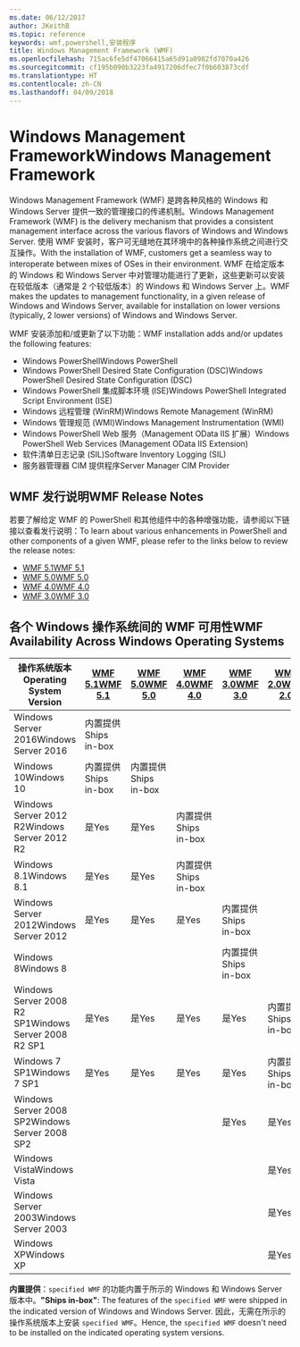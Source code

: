 ```yaml
---
ms.date: 06/12/2017
author: JKeithB
ms.topic: reference
keywords: wmf,powershell,安装程序
title: Windows Management Framework (WMF)
ms.openlocfilehash: 715ac6fe5df47066415a65d91a0982fd7070a426
ms.sourcegitcommit: cf195b090b3223fa4917206dfec7f0b603873cdf
ms.translationtype: HT
ms.contentlocale: zh-CN
ms.lasthandoff: 04/09/2018
---
```

# <a name="windows-management-framework"></a><span data-ttu-id="af5d7-103">Windows Management Framework</span><span class="sxs-lookup"><span data-stu-id="af5d7-103">Windows Management Framework</span></span>

<span data-ttu-id="af5d7-104">Windows Management Framework (WMF) 是跨各种风格的 Windows 和 Windows Server 提供一致的管理接口的传递机制。</span><span class="sxs-lookup"><span data-stu-id="af5d7-104">Windows Management Framework (WMF) is the delivery mechanism that provides a consistent management interface across the various flavors of Windows and Windows Server.</span></span>
<span data-ttu-id="af5d7-105">使用 WMF 安装时，客户可无缝地在其环境中的各种操作系统之间进行交互操作。</span><span class="sxs-lookup"><span data-stu-id="af5d7-105">With the installation of WMF, customers get a seamless way to interoperate between mixes of OSes in their environment.</span></span>
<span data-ttu-id="af5d7-106">WMF 在给定版本的 Windows 和 Windows Server 中对管理功能进行了更新，这些更新可以安装在较低版本（通常是 2 个较低版本）的 Windows 和 Windows Server 上。</span><span class="sxs-lookup"><span data-stu-id="af5d7-106">WMF makes the updates to management functionality, in a given release of Windows and Windows Server, available for installation on lower versions (typically, 2 lower versions) of Windows and Windows Server.</span></span>

<span data-ttu-id="af5d7-107">WMF 安装添加和/或更新了以下功能：</span><span class="sxs-lookup"><span data-stu-id="af5d7-107">WMF installation adds and/or updates the following features:</span></span>

- <span data-ttu-id="af5d7-108">Windows PowerShell</span><span class="sxs-lookup"><span data-stu-id="af5d7-108">Windows PowerShell</span></span>
- <span data-ttu-id="af5d7-109">Windows PowerShell Desired State Configuration (DSC)</span><span class="sxs-lookup"><span data-stu-id="af5d7-109">Windows PowerShell Desired State Configuration (DSC)</span></span>
- <span data-ttu-id="af5d7-110">Windows PowerShell 集成脚本环境 (ISE)</span><span class="sxs-lookup"><span data-stu-id="af5d7-110">Windows PowerShell Integrated Script Environment (ISE)</span></span>
- <span data-ttu-id="af5d7-111">Windows 远程管理 (WinRM)</span><span class="sxs-lookup"><span data-stu-id="af5d7-111">Windows Remote Management (WinRM)</span></span>
- <span data-ttu-id="af5d7-112">Windows 管理规范 (WMI)</span><span class="sxs-lookup"><span data-stu-id="af5d7-112">Windows Management Instrumentation (WMI)</span></span>
- <span data-ttu-id="af5d7-113">Windows PowerShell Web 服务（Management OData IIS 扩展）</span><span class="sxs-lookup"><span data-stu-id="af5d7-113">Windows PowerShell Web Services (Management OData IIS Extension)</span></span>
- <span data-ttu-id="af5d7-114">软件清单日志记录 (SIL)</span><span class="sxs-lookup"><span data-stu-id="af5d7-114">Software Inventory Logging (SIL)</span></span>
- <span data-ttu-id="af5d7-115">服务器管理器 CIM 提供程序</span><span class="sxs-lookup"><span data-stu-id="af5d7-115">Server Manager CIM Provider</span></span>

## <a name="wmf-release-notes"></a><span data-ttu-id="af5d7-116">WMF 发行说明</span><span class="sxs-lookup"><span data-stu-id="af5d7-116">WMF Release Notes</span></span>

<span data-ttu-id="af5d7-117">若要了解给定 WMF 的 PowerShell 和其他组件中的各种增强功能，请参阅以下链接以查看发行说明：</span><span class="sxs-lookup"><span data-stu-id="af5d7-117">To learn about various enhancements in PowerShell and other components of a given WMF, please refer to the links below to review the release notes:</span></span>

- [<span data-ttu-id="af5d7-118">WMF 5.1</span><span class="sxs-lookup"><span data-stu-id="af5d7-118">WMF 5.1</span></span>](5.1/release-notes.md)
- [<span data-ttu-id="af5d7-119">WMF 5.0</span><span class="sxs-lookup"><span data-stu-id="af5d7-119">WMF 5.0</span></span>](5.0/releasenotes.md)
- [<span data-ttu-id="af5d7-120">WMF 4.0</span><span class="sxs-lookup"><span data-stu-id="af5d7-120">WMF 4.0</span></span>](https://download.microsoft.com/download/3/D/6/3D61D262-8549-4769-A660-230B67E15B25/Windows%20Management%20Framework%204%200%20Release%20Notes.docx)
- [<span data-ttu-id="af5d7-121">WMF 3.0</span><span class="sxs-lookup"><span data-stu-id="af5d7-121">WMF 3.0</span></span>](https://download.microsoft.com/download/E/7/6/E76850B8-DA6E-4FF5-8CCE-A24FC513FD16/WMF%203%20Release%20Notes.docx)

## <a name="wmf-availability-across-windows-operating-systems"></a><span data-ttu-id="af5d7-122">各个 Windows 操作系统间的 WMF 可用性</span><span class="sxs-lookup"><span data-stu-id="af5d7-122">WMF Availability Across Windows Operating Systems</span></span>

| <span data-ttu-id="af5d7-123">操作系统版本</span><span class="sxs-lookup"><span data-stu-id="af5d7-123">Operating System Version</span></span> | [<span data-ttu-id="af5d7-124">WMF 5.1</span><span class="sxs-lookup"><span data-stu-id="af5d7-124">WMF 5.1</span></span>](https://aka.ms/wmf51download) | [<span data-ttu-id="af5d7-125">WMF 5.0</span><span class="sxs-lookup"><span data-stu-id="af5d7-125">WMF 5.0</span></span>](https://aka.ms/wmf5download) | [<span data-ttu-id="af5d7-126">WMF 4.0</span><span class="sxs-lookup"><span data-stu-id="af5d7-126">WMF 4.0</span></span>](https://aka.ms/wmf4download) |  [<span data-ttu-id="af5d7-127">WMF 3.0</span><span class="sxs-lookup"><span data-stu-id="af5d7-127">WMF 3.0</span></span>](https://aka.ms/wmf3download) | [<span data-ttu-id="af5d7-128">WMF 2.0</span><span class="sxs-lookup"><span data-stu-id="af5d7-128">WMF 2.0</span></span>](https://aka.ms/wmf2download) |
| ------------------------ | ----------- | ----------- | ----------- | ------------ |  ------------- |
| <span data-ttu-id="af5d7-129">Windows Server 2016</span><span class="sxs-lookup"><span data-stu-id="af5d7-129">Windows Server 2016</span></span> | <span data-ttu-id="af5d7-130">内置提供</span><span class="sxs-lookup"><span data-stu-id="af5d7-130">Ships in-box</span></span> |  |  |  |  |
| <span data-ttu-id="af5d7-131">Windows 10</span><span class="sxs-lookup"><span data-stu-id="af5d7-131">Windows 10</span></span> | <span data-ttu-id="af5d7-132">内置提供</span><span class="sxs-lookup"><span data-stu-id="af5d7-132">Ships in-box</span></span> | <span data-ttu-id="af5d7-133">内置提供</span><span class="sxs-lookup"><span data-stu-id="af5d7-133">Ships in-box</span></span>  | | | |
| <span data-ttu-id="af5d7-134">Windows Server 2012 R2</span><span class="sxs-lookup"><span data-stu-id="af5d7-134">Windows Server 2012 R2</span></span>| <span data-ttu-id="af5d7-135">是</span><span class="sxs-lookup"><span data-stu-id="af5d7-135">Yes</span></span> | <span data-ttu-id="af5d7-136">是</span><span class="sxs-lookup"><span data-stu-id="af5d7-136">Yes</span></span> | <span data-ttu-id="af5d7-137">内置提供</span><span class="sxs-lookup"><span data-stu-id="af5d7-137">Ships in-box</span></span> |  |  |
| <span data-ttu-id="af5d7-138">Windows 8.1</span><span class="sxs-lookup"><span data-stu-id="af5d7-138">Windows 8.1</span></span> | <span data-ttu-id="af5d7-139">是</span><span class="sxs-lookup"><span data-stu-id="af5d7-139">Yes</span></span> | <span data-ttu-id="af5d7-140">是</span><span class="sxs-lookup"><span data-stu-id="af5d7-140">Yes</span></span> |  <span data-ttu-id="af5d7-141">内置提供</span><span class="sxs-lookup"><span data-stu-id="af5d7-141">Ships in-box</span></span> |  |  |
| <span data-ttu-id="af5d7-142">Windows Server 2012</span><span class="sxs-lookup"><span data-stu-id="af5d7-142">Windows Server 2012</span></span> | <span data-ttu-id="af5d7-143">是</span><span class="sxs-lookup"><span data-stu-id="af5d7-143">Yes</span></span> | <span data-ttu-id="af5d7-144">是</span><span class="sxs-lookup"><span data-stu-id="af5d7-144">Yes</span></span> | <span data-ttu-id="af5d7-145">是</span><span class="sxs-lookup"><span data-stu-id="af5d7-145">Yes</span></span> |  <span data-ttu-id="af5d7-146">内置提供</span><span class="sxs-lookup"><span data-stu-id="af5d7-146">Ships in-box</span></span> | |
| <span data-ttu-id="af5d7-147">Windows 8</span><span class="sxs-lookup"><span data-stu-id="af5d7-147">Windows 8</span></span> |  |  |  | <span data-ttu-id="af5d7-148">内置提供</span><span class="sxs-lookup"><span data-stu-id="af5d7-148">Ships in-box</span></span> | |
| <span data-ttu-id="af5d7-149">Windows Server 2008 R2 SP1</span><span class="sxs-lookup"><span data-stu-id="af5d7-149">Windows Server 2008 R2 SP1</span></span> | <span data-ttu-id="af5d7-150">是</span><span class="sxs-lookup"><span data-stu-id="af5d7-150">Yes</span></span> | <span data-ttu-id="af5d7-151">是</span><span class="sxs-lookup"><span data-stu-id="af5d7-151">Yes</span></span> | <span data-ttu-id="af5d7-152">是</span><span class="sxs-lookup"><span data-stu-id="af5d7-152">Yes</span></span> |  <span data-ttu-id="af5d7-153">是</span><span class="sxs-lookup"><span data-stu-id="af5d7-153">Yes</span></span>| <span data-ttu-id="af5d7-154">内置提供</span><span class="sxs-lookup"><span data-stu-id="af5d7-154">Ships in-box</span></span> |
| <span data-ttu-id="af5d7-155">Windows 7 SP1</span><span class="sxs-lookup"><span data-stu-id="af5d7-155">Windows 7 SP1</span></span>  | <span data-ttu-id="af5d7-156">是</span><span class="sxs-lookup"><span data-stu-id="af5d7-156">Yes</span></span> | <span data-ttu-id="af5d7-157">是</span><span class="sxs-lookup"><span data-stu-id="af5d7-157">Yes</span></span> | <span data-ttu-id="af5d7-158">是</span><span class="sxs-lookup"><span data-stu-id="af5d7-158">Yes</span></span> | <span data-ttu-id="af5d7-159">是</span><span class="sxs-lookup"><span data-stu-id="af5d7-159">Yes</span></span> | <span data-ttu-id="af5d7-160">内置提供</span><span class="sxs-lookup"><span data-stu-id="af5d7-160">Ships in-box</span></span> |
| <span data-ttu-id="af5d7-161">Windows Server 2008 SP2</span><span class="sxs-lookup"><span data-stu-id="af5d7-161">Windows Server 2008 SP2</span></span> | | | | <span data-ttu-id="af5d7-162">是</span><span class="sxs-lookup"><span data-stu-id="af5d7-162">Yes</span></span> | <span data-ttu-id="af5d7-163">是</span><span class="sxs-lookup"><span data-stu-id="af5d7-163">Yes</span></span> |
| <span data-ttu-id="af5d7-164">Windows Vista</span><span class="sxs-lookup"><span data-stu-id="af5d7-164">Windows Vista</span></span> | | | | | <span data-ttu-id="af5d7-165">是</span><span class="sxs-lookup"><span data-stu-id="af5d7-165">Yes</span></span> |
| <span data-ttu-id="af5d7-166">Windows Server 2003</span><span class="sxs-lookup"><span data-stu-id="af5d7-166">Windows Server 2003</span></span>| | | |  | <span data-ttu-id="af5d7-167">是</span><span class="sxs-lookup"><span data-stu-id="af5d7-167">Yes</span></span> |
| <span data-ttu-id="af5d7-168">Windows XP</span><span class="sxs-lookup"><span data-stu-id="af5d7-168">Windows XP</span></span> | | | |  | <span data-ttu-id="af5d7-169">是</span><span class="sxs-lookup"><span data-stu-id="af5d7-169">Yes</span></span> |

<span data-ttu-id="af5d7-170">**内置提供**：`specified WMF` 的功能内置于所示的 Windows 和 Windows Server 版本中。</span><span class="sxs-lookup"><span data-stu-id="af5d7-170">**"Ships in-box"**: The features of the `specified WMF` were shipped in the indicated version of  Windows and Windows Server.</span></span>
<span data-ttu-id="af5d7-171">因此，无需在所示的操作系统版本上安装 `specified WMF`。</span><span class="sxs-lookup"><span data-stu-id="af5d7-171">Hence, the `specified WMF` doesn't need to be installed on the indicated operating system versions.</span></span>
